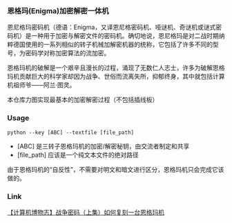 ### 恩格玛(Enigma)加密解密一体机
恩尼格玛密码机（德语：Enigma，又译恩尼格密码机、哑谜机、奇谜机或谜式密码机）是一种用于加密与解密文件的密码机。确切地说，恩尼格玛是对二战时期纳粹德国使用的一系列相似的转子机械加解密机器的统称，它包括了许多不同的型号，为密码学对称加密算法的流加密。

恩格玛机的破解是一个艰辛且漫长的过程，涌现了无数仁人志士，许多为破解恩格玛机贡献巨大的科学家却因为战争、世俗而流离失所，抑郁终身，其中就包括计算机祖师爷——阿兰·图灵。

本仓库力图实现最基本的加密解密过程（不包括插线板）

### Usage
```commandline
python --key [ABC] --textfile [file_path]
```
- [ABC] 是三转子恩格玛机的加密/解密秘钥，由交流者制定和共享
- [file_path] 应该是一个纯文本文件的绝对路径

由于恩格玛机的“自反性”，不需要对明文和暗文进行区分，恩格玛机只会完成它该做的。

### Link
[【计算机博物志】战争密码（上集）如何复刻一台恩格玛机](https://www.bilibili.com/video/BV1DS4y1R7hM)